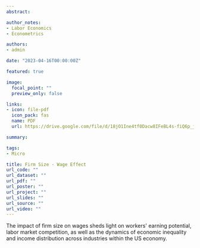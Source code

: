 ```yaml
---
abstract: 

author_notes:
- Labor Economics
- Econometrics

authors:
- admin

date: "2023-04-16T00:00:00Z"

featured: true

image:
  focal_point: ""
  preview_only: false

links:
- icon: file-pdf
  icon_pack: fas
  name: PDF
  url: https://drive.google.com/file/d/18jO1Ine4tf0Dacw8IFeBL4s-fiQ6p_jz/view?usp=sharing

summary: 

tags: 
- Micro

title: Firm Size - Wage Effect
url_code: ""
url_dataset: ""
url_pdf: ""
url_poster: ""
url_project: ""
url_slides: ""
url_source: ""
url_video: ""
---
```


The impact of firm size on wages sheds light on workers' earning potential, labor market competition, as well as the dynamics of economic inequality and income distribution across industries within the US economy.

